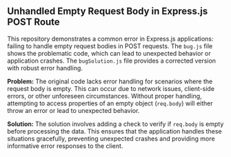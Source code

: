 ## Unhandled Empty Request Body in Express.js POST Route

This repository demonstrates a common error in Express.js applications: failing to handle empty request bodies in POST requests.  The `bug.js` file shows the problematic code, which can lead to unexpected behavior or application crashes. The `bugSolution.js` file provides a corrected version with robust error handling.

**Problem:** The original code lacks error handling for scenarios where the request body is empty. This can occur due to network issues, client-side errors, or other unforeseen circumstances.  Without proper handling, attempting to access properties of an empty object (`req.body`) will either throw an error or lead to unexpected behavior.

**Solution:** The solution involves adding a check to verify if `req.body` is empty before processing the data.  This ensures that the application handles these situations gracefully, preventing unexpected crashes and providing more informative error responses to the client.